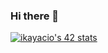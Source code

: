 ### Hi there 👋
[![ikayacio's 42 stats](https://badge.mediaplus.ma/colorfulwaves/ikayacio)](https://github.com/oakoudad/badge42)

